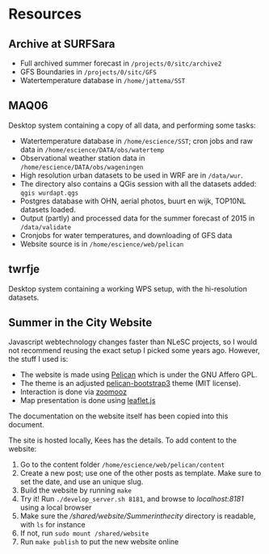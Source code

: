 # Resources

## Archive at SURFSara

* Full archived summer forecast in ```/projects/0/sitc/archive2```
* GFS Boundaries in ```/projects/0/sitc/GFS```
* Watertemperature database in ```/home/jattema/SST```

## MAQ06

Desktop system containing a copy of all data, and performing some tasks:

* Watertemperature database in ```/home/escience/SST```; cron jobs and raw data in ```/home/escience/DATA/obs/watertemp```
* Observational weather station data in ```/home/escience/DATA/obs/wageningen``` 
* High resolution urban datasets to be used in WRF are in ```/data/wur```. 
* The directory also contains a QGis session with all the datasets added: ```qgis wurdapt.qgs```
* Postgres database with OHN, aerial photos, buurt en wijk, TOP10NL datasets loaded.
* Output (partly) and processed data for the summer forecast of 2015 in ```/data/validate```
* Cronjobs for water temperatures, and downloading of GFS data
* Website source is in ```/home/escience/web/pelican```

## twrfje

Desktop system containing a working WPS setup, with the hi-resolution datasets.


## Summer in the City Website

Javascript webtechnology changes faster than NLeSC projects, so I would not recommend reusing the exact setup I picked some years ago. However, the stuff I used is:

* The website is made using [Pelican](http://blog.getpelican.com) which is under the GNU Affero GPL.
* The theme is an adjusted [pelican-bootstrap3](https://github.com/DandyDev/pelican-bootstrap3) theme (MIT license).
* Interaction is done via [zoomooz](http://jaukia.github.io/zoomooz/)
* Map presentation is done using [leaflet.js](http://leafletjs.com)

The documentation on the website itself has been copied into this document.

The site is hosted locally, Kees has the details.  To add content to the website:

1. Go to the content folder ```/home/escience/web/pelican/content```
1. Create a new post; use one of the other posts as template. Make sure to set the date, and use an unique slug.
1. Build the website by running ```make```
1. Try it! Run ```./develop_server.sh 8181```, and browse to *localhost:8181* using a local browser
1. Make sure the */shared/website/Summerinthecity* directory is readable, with ```ls``` for instance
1. If not, run ```sudo mount /shared/website```
1. Run ```make publish``` to put the new website online

